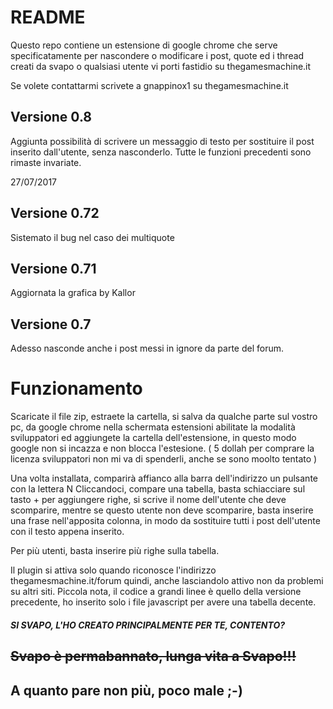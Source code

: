# README

Questo repo contiene un estensione di google chrome che serve specificatamente per nascondere o modificare i post, quote ed i thread creati da svapo o qualsiasi utente vi porti fastidio su thegamesmachine.it

Se volete contattarmi scrivete a gnappinox1 su thegamesmachine.it
## Versione 0.8
Aggiunta possibilità di scrivere un messaggio di testo per sostituire il post inserito dall'utente, senza nasconderlo.
Tutte le funzioni precedenti sono rimaste invariate.

27/07/2017

## Versione 0.72
Sistemato il bug nel caso dei multiquote

## Versione 0.71
Aggiornata la grafica by Kallor

## Versione 0.7
Adesso nasconde anche i post messi in ignore da parte del forum.

# Funzionamento

Scaricate il file zip, estraete la cartella, si salva da qualche parte sul vostro pc, da google chrome nella schermata estensioni abilitate la modalità sviluppatori ed aggiungete la cartella dell'estensione, in questo modo google non si incazza e non blocca l'estesione. ( 5 dollah per comprare la licenza sviluppatori non mi va di spenderli, anche se sono moolto tentato )

Una volta installata, comparirà affianco alla barra dell'indirizzo un pulsante con la lettera N
Cliccandoci, compare una tabella, basta schiacciare sul tasto + per aggiungere righe, si scrive il nome dell'utente che deve scomparire, mentre se questo utente non deve scomparire, basta inserire una frase nell'apposita colonna, in modo da sostituire tutti i post dell'utente con il testo appena inserito.

Per più utenti, basta inserire più righe sulla tabella.

Il plugin si attiva solo quando riconosce l'indirizzo thegamesmachine.it/forum quindi, anche lasciandolo attivo non da problemi su altri siti.
Piccola nota, il codice a grandi linee è quello della versione precedente, ho inserito solo i file javascript per avere una tabella decente.

##### SI SVAPO, L'HO CREATO PRINCIPALMENTE PER TE, CONTENTO?

## ~~Svapo è permabannato, lunga vita a Svapo!!!~~
## A quanto pare non più, poco male ;-)
